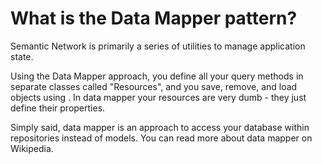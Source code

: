 # What is the Data Mapper pattern?
Semantic Network is primarily a series of utilities to manage application state. 

Using the Data Mapper approach, you define all your query methods in separate classes called "Resources", and you save, remove, and load objects using . In data mapper your resources are very dumb - they just define their properties.

Simply said, data mapper is an approach to access your database within repositories instead of models. You can read more about data mapper on Wikipedia.
